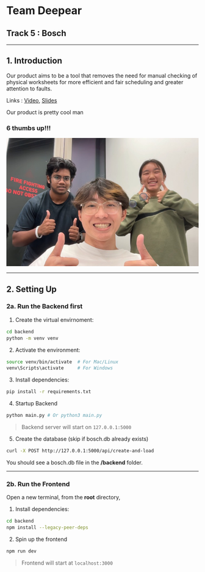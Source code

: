 # Team Deepear
## Track 5 : Bosch

---
## 1. Introduction

Our product aims to be a tool that removes the need for manual checking of physical worksheets for more efficient and fair scheduling and greater attention to faults.

Links :
[Video](),
[Slides](https://www.canva.com/design/DAGgd9fjX88/uAmrt2n33eY3mRklJ8uRwA/edit)

Our product is pretty cool man 
### 6 thumbs up!!!

<img src="./group_photo.jpg">

---

## 2. Setting Up

### 2a. Run the Backend first

1. Create the virtual envirnoment:
```bash
cd backend
python -m venv venv
```

2. Activate the environment:
```bash
source venv/bin/activate  # For Mac/Linux
venv\Scripts\activate     # For Windows
```

3. Install dependencies:
```bash
pip install -r requirements.txt
```

4. Startup Backend
```bash
python main.py # Or python3 main.py
```
>Backend server will start on ```127.0.0.1:5000```

5. Create the database (skip if bosch.db already exists)
```bash
curl -X POST http://127.0.0.1:5000/api/create-and-load
```
You should see a bosch.db file in the **/backend** folder.

---
### 2b. Run the Frontend
Open a new terminal, from the **root** directory,
1. Install dependencies:
```bash
cd backend
npm install --legacy-peer-deps
```

2. Spin up the frontend
```bash
npm run dev
```
>Frontend will start at ```localhost:3000```

